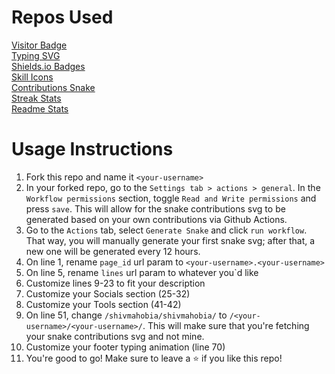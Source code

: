 # Repos Used
[Visitor Badge](https://github.com/hehuapei/visitor-badge)\
[Typing SVG](https://github.com/DenverCoder1/readme-typing-svg)\
[Shields.io Badges](https://github.com/alexandresanlim/Badges4-README.md-Profile)\
[Skill Icons](https://github.com/tandpfun/skill-icons)\
[Contributions Snake](https://github.com/Platane/snk)\
[Streak Stats](https://github.com/DenverCoder1/github-readme-streak-stats)\
[Readme Stats](https://github.com/anuraghazra/github-readme-stats)

# Usage Instructions

 1. Fork this repo and name it `<your-username>`
 2. In your forked repo, go to the `Settings tab > actions > general`. In the `Workflow permissions` section, toggle `Read and Write permissions` and press `save`. This will allow for the snake contributions svg to be generated based on your own contributions via Github Actions.
 3. Go to the `Actions` tab, select `Generate Snake` and click `run workflow`. That way, you will manually generate your first snake svg; after that, a new one will be generated every 12 hours.
 4. On line 1, rename `page_id` url param to `<your-username>.<your-username>`
 5. On line 5, rename `lines` url param to whatever you`d like
 6. Customize lines 9-23 to fit your description
 7. Customize your Socials section (25-32)
 8. Customize your Tools section (41-42)
 9. On line 51, change `/shivmahobia/shivmahobia/` to `/<your-username>/<your-username>/`. This will make sure that you're fetching your snake contributions svg and not mine.
 10. Customize your footer typing animation (line 70)
 11. You're good to go! Make sure to leave a ⭐ if you like this repo!
